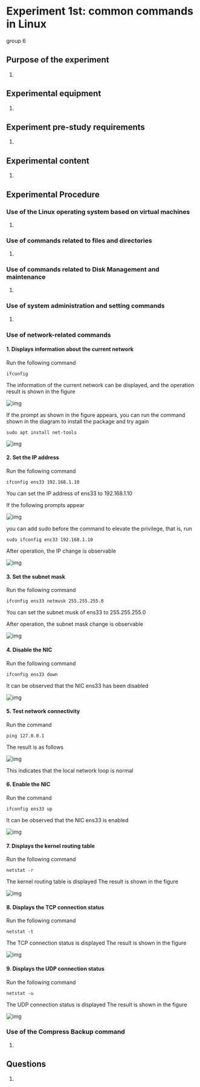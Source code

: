 # Experiment 1st: common commands in Linux
group 6
## Purpose of the experiment
1.
## Experimental equipment
1.
## Experiment pre-study requirements
1.
## Experimental content
1.
## Experimental Procedure
### Use of the Linux operating system based on virtual machines
1.
### Use of commands related to files and directories
1.
### Use of commands related to Disk Management and maintenance
1.
### Use of system administration and setting commands
1.
### Use of network-related commands
#### 1. Displays information about the current network
Run the following command

`ifconfig`

The information of the current network can be displayed, and the operation result is shown in the figure

![img](./assets/5.5/info.png)

If the prompt as shown in the figure appears, you can run the command shown in the diagram to install the package and try again

`sudo apt install net-tools`

![img](./assets/5.5/install.png)

#### 2. Set the IP address
Run the following command

`ifconfig ens33 192.168.1.10`

You can set the IP address of ens33 to 192.168.1.10

If the following prompts appear

![img](./assets/5.5/error.png)

you can add sudo before the command to elevate the privilege, that is, run

`sudo ifconfig enc33 192.168.1.10`

After operation, the IP change is observable

![img](./assets/5.5/ip.png)

#### 3. Set the subnet mask
Run the following command

`ifconfig ens33 netmusk 255.255.255.0`

You can set the subnet musk of ens33 to 255.255.255.0

After operation, the subnet mask change is observable

![img](./assets/5.5/mask.png)

#### 4. Disable the NIC
Run the following command

`ifconfig ens33 down`

It can be observed that the NIC ens33 has been disabled

![img](./assets/5.5/down.png)

#### 5. Test network connectivity
Run the command

`ping 127.0.0.1`

The result is as follows

![img](./assets/5.5/ping.png)

This indicates that the local network loop is normal

#### 6. Enable the NIC
Run the command

`ifconfig ens33 up`

It can be observed that the NIC ens33 is enabled

![img](./assets/5.5/up.png)

#### 7. Displays the kernel routing table
Run the following command

`netstat -r`

The kernel routing table is displayed
The result is shown in the figure

![img](./assets/5.5/-r.png)

#### 8. Displays the TCP connection status
Run the following command

`netstat -t`

The TCP connection status is displayed
The result is shown in the figure

![img](./assets/5.5/-t.png)

#### 9. Displays the UDP connection status
Run the following command

`netstat -u`

The UDP connection status is displayed
The result is shown in the figure

![img](./assets/5.5/-u.png)


### Use of the Compress Backup command
1.
## Questions
1.
